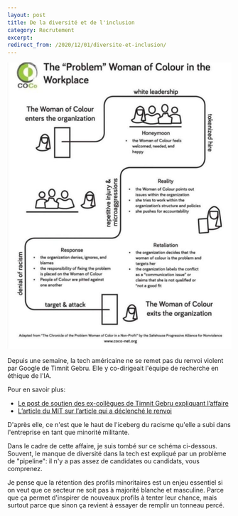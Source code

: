 ```yaml
---
layout: post
title: De la diversité et de l'inclusion
category: Recrutement
excerpt:
redirect_from: /2020/12/01/diversite-et-inclusion/
---
```


![Le schéma d'un parcours d'une femme de couleur dans une organisation, de son arrivée, en passant par le signalement de problèmes, à son départ](/images/blog/2020-12/dei.jpeg)

Depuis une semaine, la tech américaine ne se remet pas du renvoi violent par Google de Timnit Gebru. Elle y co-dirigeait l'équipe de recherche en éthique de l'IA.

Pour en savoir plus:
- [Le post de soutien des ex-collègues de Timnit Gebru expliquant l’affaire](https://googlewalkout.medium.com/)
- [L’article du MIT sur l’article qui a déclenché le renvoi](https://www.technologyreview.com/2020/12/04/1013294/google-ai-ethics-research-paper-forced-out-timnit-gebru/)


D'après elle, ce n'est que le haut de l'iceberg du racisme qu'elle a subi dans l'entreprise en tant que minorité militante.

Dans le cadre de cette affaire, je suis tombé sur ce schéma ci-dessous. Souvent, le manque de diversité dans la tech est expliqué par un problème de "pipeline": il n'y a pas assez de candidates ou candidats, vous comprenez.

Je pense que la rétention des profils minoritaires est un enjeu essentiel si on veut que ce secteur ne soit pas à majorité blanche et masculine. Parce que ça permet d'inspirer de nouveaux profils à tenter leur chance, mais surtout parce que sinon ça revient à essayer de remplir un tonneau percé.